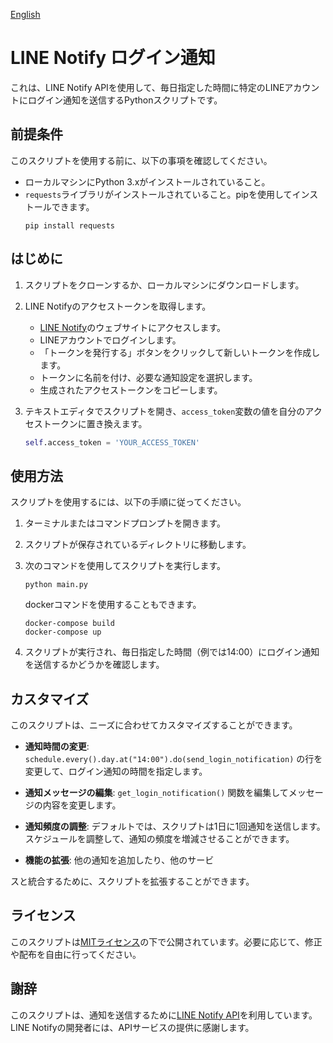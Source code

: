 [English](README_EN.md)
# LINE Notify ログイン通知

これは、LINE Notify APIを使用して、毎日指定した時間に特定のLINEアカウントにログイン通知を送信するPythonスクリプトです。

## 前提条件

このスクリプトを使用する前に、以下の事項を確認してください。

- ローカルマシンにPython 3.xがインストールされていること。
- `requests`ライブラリがインストールされていること。pipを使用してインストールできます。
  ```
  pip install requests
  ```

## はじめに

1. スクリプトをクローンするか、ローカルマシンにダウンロードします。

2. LINE Notifyのアクセストークンを取得します。
   - [LINE Notify](https://notify-bot.line.me/)のウェブサイトにアクセスします。
   - LINEアカウントでログインします。
   - 「トークンを発行する」ボタンをクリックして新しいトークンを作成します。
   - トークンに名前を付け、必要な通知設定を選択します。
   - 生成されたアクセストークンをコピーします。

3. テキストエディタでスクリプトを開き、`access_token`変数の値を自分のアクセストークンに置き換えます。
   ```python
   self.access_token = 'YOUR_ACCESS_TOKEN'
   ```

## 使用方法

スクリプトを使用するには、以下の手順に従ってください。

1. ターミナルまたはコマンドプロンプトを開きます。

2. スクリプトが保存されているディレクトリに移動します。

3. 次のコマンドを使用してスクリプトを実行します。
   ```
   python main.py
   ```
   dockerコマンドを使用することもできます。
    ```
    docker-compose build
    docker-compose up
    ```

4. スクリプトが実行され、毎日指定した時間（例では14:00）にログイン通知を送信するかどうかを確認します。

## カスタマイズ

このスクリプトは、ニーズに合わせてカスタマイズすることができます。

- **通知時間の変更**: `schedule.every().day.at("14:00").do(send_login_notification)` の行を変更して、ログイン通知の時間を指定します。

- **通知メッセージの編集**: `get_login_notification()` 関数を編集してメッセージの内容を変更します。

- **通知頻度の調整**: デフォルトでは、スクリプトは1日に1回通知を送信します。スケジュールを調整して、通知の頻度を増減させることができます。

- **機能の拡張**: 他の通知を追加したり、他のサービ

スと統合するために、スクリプトを拡張することができます。

## ライセンス

このスクリプトは[MITライセンス](LICENSE)の下で公開されています。必要に応じて、修正や配布を自由に行ってください。

## 謝辞

このスクリプトは、通知を送信するために[LINE Notify API](https://notify-bot.line.me/doc/)を利用しています。LINE Notifyの開発者には、APIサービスの提供に感謝します。
